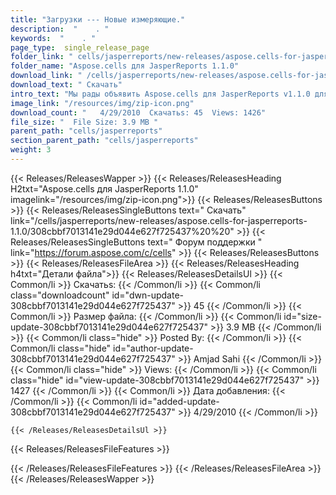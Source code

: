 ```yaml
---
title: "Загрузки --- Новые измеряющие." 
description:  "    . " 
keywords:  "    . " 
page_type:  single_release_page
folder_link: " cells/jasperreports/new-releases/aspose.cells-for-jasperreports-1.1.0/"
folder_name: "Aspose.cells для JasperReports 1.1.0"
download_link: " /cells/jasperreports/new-releases/aspose.cells-for-jasperreports-1.1.0/308cbbf7013141e29d044e627f725437"
download_text: " Скачать"
intro_text: "Мы рады объявить Aspose.cells для JasperReports v1.1.0 для пользователей! Wha ..."
image_link: "/resources/img/zip-icon.png"
download_count: "   4/29/2010  Скачатьs: 45  Views: 1426"
file_size: "  File Size: 3.9 MB "
parent_path: "cells/jasperreports"
section_parent_path: "cells/jasperreports"
weight: 3
---
```


{{< Releases/ReleasesWapper >}}
  {{< Releases/ReleasesHeading H2txt="Aspose.cells для JasperReports 1.1.0" imagelink="/resources/img/zip-icon.png">}}
  {{< Releases/ReleasesButtons >}}
    {{< Releases/ReleasesSingleButtons text=" Скачать" link="/cells/jasperreports/new-releases/aspose.cells-for-jasperreports-1.1.0/308cbbf7013141e29d044e627f725437%20%20" >}}
    {{< Releases/ReleasesSingleButtons text=" Форум поддержки " link="https://forum.aspose.com/c/cells" >}}
  {{< Releases/ReleasesButtons >}}
  {{< Releases/ReleasesFileArea >}}
    {{< Releases/ReleasesHeading h4txt="Детали файла">}}
    {{< Releases/ReleasesDetailsUl >}}
            {{< Common/li  >}} Скачатьs: {{< /Common/li >}} 
      {{< Common/li class="downloadcount" id="dwn-update-308cbbf7013141e29d044e627f725437" >}} 45 {{< /Common/li >}} 
      {{< Common/li  >}} Размер файла: {{< /Common/li >}} 
      {{< Common/li id="size-update-308cbbf7013141e29d044e627f725437" >}} 3.9 MB {{< /Common/li >}} 
      {{< Common/li  class="hide" >}} Posted By: {{< /Common/li >}} 
      {{< Common/li class="hide" id="author-update-308cbbf7013141e29d044e627f725437" >}} Amjad Sahi {{< /Common/li >}} 
      {{< Common/li class="hide"  >}} Views: {{< /Common/li >}} 
      {{< Common/li class="hide" id="view-update-308cbbf7013141e29d044e627f725437" >}} 1427 {{< /Common/li >}} 
      {{< Common/li  >}} Дата добавления: {{< /Common/li >}} 
      {{< Common/li id="added-update-308cbbf7013141e29d044e627f725437" >}} 4/29/2010 {{< /Common/li >}} 

    {{< /Releases/ReleasesDetailsUl >}}

  {{< Releases/ReleasesFileFeatures >}}
      
  {{< /Releases/ReleasesFileFeatures >}}
 {{< /Releases/ReleasesFileArea >}}
{{< /Releases/ReleasesWapper >}}



